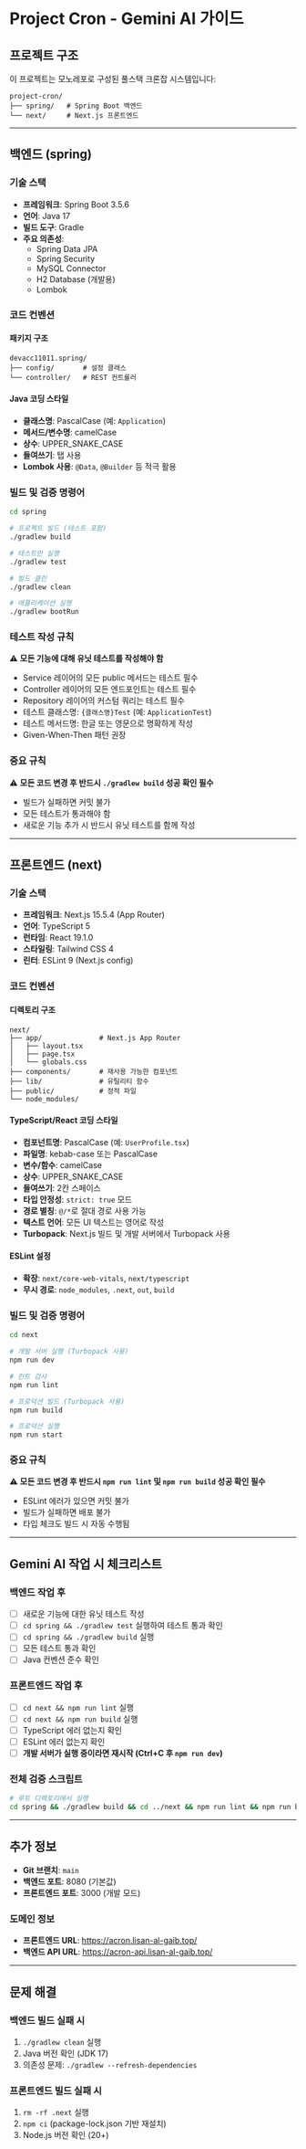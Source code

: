 # Project Cron - Gemini AI 가이드

## 프로젝트 구조

이 프로젝트는 모노레포로 구성된 풀스택 크론잡 시스템입니다:

```
project-cron/
├── spring/   # Spring Boot 백엔드
└── next/     # Next.js 프론트엔드
```

---

## 백엔드 (spring)

### 기술 스택
- **프레임워크**: Spring Boot 3.5.6
- **언어**: Java 17
- **빌드 도구**: Gradle
- **주요 의존성**:
  - Spring Data JPA
  - Spring Security
  - MySQL Connector
  - H2 Database (개발용)
  - Lombok

### 코드 컨벤션

#### 패키지 구조
```
devacc11011.spring/
├── config/       # 설정 클래스
└── controller/   # REST 컨트롤러
```

#### Java 코딩 스타일
- **클래스명**: PascalCase (예: `Application`)
- **메서드/변수명**: camelCase
- **상수**: UPPER_SNAKE_CASE
- **들여쓰기**: 탭 사용
- **Lombok 사용**: `@Data`, `@Builder` 등 적극 활용

### 빌드 및 검증 명령어

```bash
cd spring

# 프로젝트 빌드 (테스트 포함)
./gradlew build

# 테스트만 실행
./gradlew test

# 빌드 클린
./gradlew clean

# 애플리케이션 실행
./gradlew bootRun
```

### 테스트 작성 규칙
⚠️ **모든 기능에 대해 유닛 테스트를 작성해야 함**
- Service 레이어의 모든 public 메서드는 테스트 필수
- Controller 레이어의 모든 엔드포인트는 테스트 필수
- Repository 레이어의 커스텀 쿼리는 테스트 필수
- 테스트 클래스명: `{클래스명}Test` (예: `ApplicationTest`)
- 테스트 메서드명: 한글 또는 영문으로 명확하게 작성
- Given-When-Then 패턴 권장

### 중요 규칙
⚠️ **모든 코드 변경 후 반드시 `./gradlew build` 성공 확인 필수**
- 빌드가 실패하면 커밋 불가
- 모든 테스트가 통과해야 함
- 새로운 기능 추가 시 반드시 유닛 테스트를 함께 작성

---

## 프론트엔드 (next)

### 기술 스택
- **프레임워크**: Next.js 15.5.4 (App Router)
- **언어**: TypeScript 5
- **런타임**: React 19.1.0
- **스타일링**: Tailwind CSS 4
- **린터**: ESLint 9 (Next.js config)

### 코드 컨벤션

#### 디렉토리 구조
```
next/
├── app/              # Next.js App Router
│   ├── layout.tsx
│   ├── page.tsx
│   └── globals.css
├── components/       # 재사용 가능한 컴포넌트
├── lib/              # 유틸리티 함수
├── public/           # 정적 파일
└── node_modules/
```

#### TypeScript/React 코딩 스타일
- **컴포넌트명**: PascalCase (예: `UserProfile.tsx`)
- **파일명**: kebab-case 또는 PascalCase
- **변수/함수**: camelCase
- **상수**: UPPER_SNAKE_CASE
- **들여쓰기**: 2칸 스페이스
- **타입 안정성**: `strict: true` 모드
- **경로 별칭**: `@/*`로 절대 경로 사용 가능
- **텍스트 언어**: 모든 UI 텍스트는 영어로 작성
- **Turbopack**: Next.js 빌드 및 개발 서버에서 Turbopack 사용

#### ESLint 설정
- **확장**: `next/core-web-vitals`, `next/typescript`
- **무시 경로**: `node_modules`, `.next`, `out`, `build`

### 빌드 및 검증 명령어

```bash
cd next

# 개발 서버 실행 (Turbopack 사용)
npm run dev

# 린트 검사
npm run lint

# 프로덕션 빌드 (Turbopack 사용)
npm run build

# 프로덕션 실행
npm run start
```

### 중요 규칙
⚠️ **모든 코드 변경 후 반드시 `npm run lint` 및 `npm run build` 성공 확인 필수**
- ESLint 에러가 있으면 커밋 불가
- 빌드가 실패하면 배포 불가
- 타입 체크도 빌드 시 자동 수행됨

---

## Gemini AI 작업 시 체크리스트

### 백엔드 작업 후
- [ ] 새로운 기능에 대한 유닛 테스트 작성
- [ ] `cd spring && ./gradlew test` 실행하여 테스트 통과 확인
- [ ] `cd spring && ./gradlew build` 실행
- [ ] 모든 테스트 통과 확인
- [ ] Java 컨벤션 준수 확인

### 프론트엔드 작업 후
- [ ] `cd next && npm run lint` 실행
- [ ] `cd next && npm run build` 실행
- [ ] TypeScript 에러 없는지 확인
- [ ] ESLint 에러 없는지 확인
- [ ] **개발 서버가 실행 중이라면 재시작 (Ctrl+C 후 `npm run dev`)**

### 전체 검증 스크립트
```bash
# 루트 디렉토리에서 실행
cd spring && ./gradlew build && cd ../next && npm run lint && npm run build
```

---

## 추가 정보

- **Git 브랜치**: `main`
- **백엔드 포트**: 8080 (기본값)
- **프론트엔드 포트**: 3000 (개발 모드)

### 도메인 정보
- **프론트엔드 URL**: https://acron.lisan-al-gaib.top/
- **백엔드 API URL**: https://acron-api.lisan-al-gaib.top/

---

## 문제 해결

### 백엔드 빌드 실패 시
1. `./gradlew clean` 실행
2. Java 버전 확인 (JDK 17)
3. 의존성 문제: `./gradlew --refresh-dependencies`

### 프론트엔드 빌드 실패 시
1. `rm -rf .next` 실행
2. `npm ci` (package-lock.json 기반 재설치)
3. Node.js 버전 확인 (20+)
